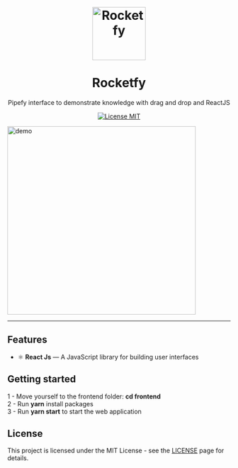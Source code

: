 <h1 align="center">
<br>
  <img src="https://i.imgur.com/XvzSBQj.png" alt="Rocketfy" width="120">
<br>
<br>
Rocketfy
</h1>

<p align="center">Pipefy interface to demonstrate knowledge with drag and drop and ReactJS</p>

<p align="center">
  <a href="https://opensource.org/licenses/MIT">
    <img src="https://img.shields.io/badge/License-MIT-blue.svg" alt="License MIT">
  </a>
</p>

[//]: # (Add your gifs/images here:)
<div>
  <img src="https://i.imgur.com/wuWrrKt.gif" alt="demo" height="425">
</div>

<hr />

## Features
[//]: # (Add the features of your project here:)

- ⚛️ **React Js** — A JavaScript library for building user interfaces

## Getting started

1 - Move yourself to the frontend folder: **cd frontend** <br />
2 - Run **yarn** install packages <br />
3 - Run **yarn start** to start the web application

## License

This project is licensed under the MIT License - see the [LICENSE](https://opensource.org/licenses/MIT) page for details.
